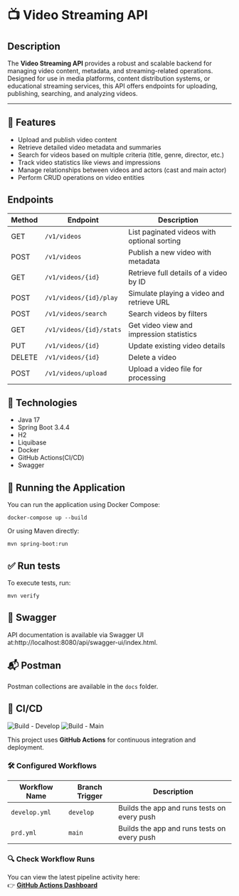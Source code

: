 # 📺 Video Streaming API

## Description

The **Video Streaming API** provides a robust and scalable backend for managing video content, metadata, and streaming-related operations. Designed for use in media platforms, content distribution systems, or educational streaming services, this API offers endpoints for uploading, publishing, searching, and analyzing videos.

---

## 🔧 Features

- Upload and publish video content
- Retrieve detailed video metadata and summaries
- Search for videos based on multiple criteria (title, genre, director, etc.)
- Track video statistics like views and impressions
- Manage relationships between videos and actors (cast and main actor)
- Perform CRUD operations on video entities


## Endpoints

| Method | Endpoint                       | Description                                     |
|--------|--------------------------------|-------------------------------------------------|
| GET    | `/v1/videos`                   | List paginated videos with optional sorting     |
| POST   | `/v1/videos`                   | Publish a new video with metadata               |
| GET    | `/v1/videos/{id}`              | Retrieve full details of a video by ID          |
| POST   | `/v1/videos/{id}/play`         | Simulate playing a video and retrieve URL       |
| POST   | `/v1/videos/search`            | Search videos by filters                        |
| GET    | `/v1/videos/{id}/stats`        | Get video view and impression statistics        |
| PUT    | `/v1/videos/{id}`              | Update existing video details                   |
| DELETE | `/v1/videos/{id}`              | Delete a video                                  |
| POST   | `/v1/videos/upload`            | Upload a video file for processing              |


## 🧰 Technologies

- Java 17
- Spring Boot 3.4.4
- H2
- Liquibase
- Docker
- GitHub Actions(CI/CD)
- Swagger

## 🚀 Running the Application

You can run the application using Docker Compose:

```
docker-compose up --build

```
Or using Maven directly:

```
mvn spring-boot:run
```


## ✅ Run tests

To execute tests, run:


```
mvn verify
```

## 📘 Swagger

API documentation is available via Swagger UI at:http://localhost:8080/api/swagger-ui/index.html.

## 📬 Postman

Postman collections are available in the `docs` folder.


## 🔄 CI/CD

![Build - Develop](https://github.com/marvini86/video-api/actions/workflows/develop.yml/badge.svg)
![Build - Main](https://github.com/marvini86/video-api/actions/workflows/prd.yml/badge.svg)

This project uses **GitHub Actions** for continuous integration and deployment.

### 🛠️ Configured Workflows

| Workflow Name | Branch Trigger | Description                                |
|---------------|----------------|--------------------------------------------|
| `develop.yml` | `develop`      | Builds the app and runs tests on every push |
| `prd.yml`     | `main`         | Builds the app and runs tests on every push |

### 🔍 Check Workflow Runs

You can view the latest pipeline activity here:  
👉 [**GitHub Actions Dashboard**](https://github.com/marvini86/video-api/actions)
